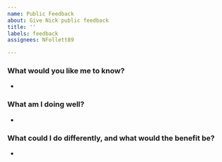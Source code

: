 ```yaml
---
name: Public Feedback
about: Give Nick public feedback
title: ''
labels: feedback
assignees: NFollett89

---
```


### What would you like me to know?
- 

### What am I doing well?
- 

### What could I do differently, and what would the benefit be?
-
